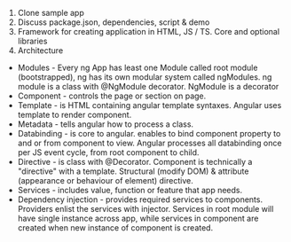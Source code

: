 1. Clone sample app
2. Discuss package.json, dependencies, script & demo
3. Framework for creating application in HTML, JS / TS. Core and optional libraries
4. Architecture
  - Modules - Every ng App has least one Module called root module (bootstrapped), ng has its own modular system called ngModules. ng module is a class with @NgModule decorator. NgModule is a decorator 
  - Component - controls the page or section on page.
  - Template - is HTML containing angular template syntaxes. Angular uses template to render component.
  - Metadata - tells angular how to process a class.
  - Databinding - is core to angular. enables to bind component property to and or from component to view. Angular processes all databinding once per JS event cycle, from root component to child.
  - Directive - is class with @Decorator. Component is technically a "directive" with a template. Structural (modify DOM) & attribute (appearance or behaviour of element) directive.
  - Services - includes value, function or feature that app needs.
  - Dependency injection - provides required services to components. Providers enlist the services with injector. Services in root module will have single instance across app, while services in component are created when new instance of component is created.
